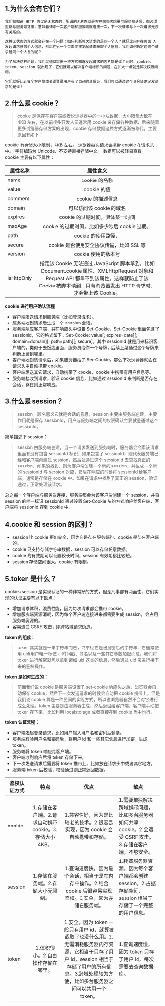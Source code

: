 ## 1.为什么会有它们？

    我们都知道 HTTP 协议是无状态的，所谓的无状态就是客户端每次想要与服务端通信，都必须重新与服务端链接，意味着请求一次客户端和服务端就连接一次，下一次请求与上一次请求是没有关系的。

    这种无状态的方式就会存在一个问题：如何判断两次请求的是同一个人？就好比用户在页面 A 发起请求获取个人信息，然后在另一个页面同样发起请求获取个人信息，我们如何确定这俩个请求是同一个人发的呢？

    为了解决这种问题，我们就迫切需要一种方式知道发起请求的客户端是谁？此时，cookie、token、session 就出现了，它们就可以解决客户端标识的问题，在扩大一点就是解决权限问题。

    它们就好比让每个客户端或者说登录用户有了自己的身份证，我们可以通过这个身份证确定发请求的是谁！

## 2.什么是 cookie？

> cookie 是保存在客户端或者说浏览器中的一小块数据，大小限制大致在 4KB 左右，在以前很多开发人员通常用 cookie 来存储各种数据，后来随着更多浏览器存储方案的出现，cookie 存储数据这种方式逐渐被取代，主要原因有如下：

cookie 有存储大小限制，4KB 左右。
浏览器每次请求会携带 cookie 在请求头中。
字符编码为 Unicode，不支持直接存储中文。
数据可以被轻易查看。
cookie 主要有以下属性：

属性名称 | 属性含义
---|:--:
name |	cookie 的名称
value | cookie 的值
comment	| cookie 的描述信息
domain | 可以访问该 cookie 的域名
expires |	cookie 的过期时间，具体某一时间
maxAge |	cookie 的过期时间，比如多少秒后 cookie 过期。
path |	cookie 的使用路径，
secure |	cookie 是否使用安全协议传输，比如 SSL 等
version |	cookie 使用的版本号
isHttpOnly |	指定该 Cookie 无法通过 JavaScript 脚本拿到，比如 Document.cookie 属性、XMLHttpRequest 对象和 Request API 都拿不到该属性。这样就防止了该 Cookie 被脚本读到，只有浏览器发出 HTTP 请求时，才会带上该 Cookie。

**cookie 进行用户确认流程**
- 客户端发送请求到服务端（比如登录请求）。
- 服务端收到请求后生成一个 session 会话。
- 服务端响应客户端，并在响应头中设置 Set-Cookie。Set-Cookie 里面包含了 sessionId，它的格式如下：Set-Cookie: value[; expires=date][; domain=domain][; path=path][; secure]。其中 sessionId 就是用来标识客户端的，类似于去饭店里面，服务员给你一个号牌，后续上菜通过这个号牌来判断上菜到哪里。
- 客户端收到该请求后，如果服务器给了 Set-Cookie，那么下次浏览器就会在请求头中自动携带 cookie。
- 客户端发送其它请求，自动携带了 cookie，cookie 中携带有用户信息等。
- 服务端接收到请求，验证 cookie 信息，比如通过 sessionId 来判断是否存在会话，存在则正常响应。

## 3.什么是 session？

> session。顾名思义它就是会话的意思，session 主要由服务端创建，主要作用就是保存 sessionId，用户与服务端之间的权限确认主要就是通过这个 sessionId。

简单描述下 session：

>session 由服务端创建，当一个请求发送到服务端时，服务器会检索该请求里面有没有包含 sessionId 标识，如果包含了 sessionId，则代表服务端已经和客户端创建过 session，然后就通过这个 sessionId 去查找真正的 session，如果没找到，则为客户端创建一个新的 session，并生成一个新的 sessionId 与 session 对应，然后在响应的时候将 sessionId 给客户端，通常是存储在 cookie 中。如果在请求中找到了真正的 session，验证通过，正常处理该请求。

总之每一个客户端与服务端连接，服务端都会为该客户端创建一个 session，并将 session 的唯一标识 sessionId 通过设置 Set-Cookie 头的方式响应给客户端，客户端将 sessionId 存到 cookie 中。

## 4.cookie 和 session 的区别？
- session 比 cookie 更加安全，因为它是存在服务端的，cookie 是存在客户端的。
- cookie 只支持存储字符串数据，session 可以存储任意数据。
- cookie 的有效期可以设置较长时间，session 有效期都比较短。
- session 存储空间很大，cookie 有限制。

## 5.token 是什么？

cookie+session 是实现认证的一种非常好的方式，但是凡事都有两面性，它们实现的认证主要有以下缺点：

- 增加请求体积，浪费性能，因为每次请求都会携带 cookie。
- 增加服务端资源消耗，因为每个客户端连接进来都需要生成 session，会占用服务端资源的。
- 容易遭受 CSRF 攻击，即跨站域请求伪造。

**token 的组成：**
> token 其实就是一串字符串而已，只不过它是被加密后的字符串，它通常使用 uid(用户唯一标识)、时间戳、签名以及一些其它参数加密而成。我们将 token 进行解密就可以拿到诸如 uid 这类的信息，然后通过 uid 来进行接下来的鉴权操作。

**token 是如何生成的：**
> 前面我们说 cookie 是服务端设置了 set-cookie 响应头之后，浏览器会自动保存 cookie，然后下一次发送请求的时候会自动把 cookie 携带上。但是我们说 cookie 算是一种民间的实现方式，所以说浏览器自然不会对它进行成么处理。token 主要是由服务器生成，然后返回给客户端，客户端手动把 token 存下来，比如利用 localstorage 或者直接存到 cookie 当中也行。

**token 认证流程：**
- 客户端发起登录请求，比如用户输入用户名和密码后登录。
- 服务端校验用户名和密码后，将用户 id 和一些其它信息进行加密，生成 token。
- 服务端将 token 响应给客户端。
- 客户端收到响应后将 token 存储下来。
- 下一次发送请求后需要将 token 携带上，比如放在请求头中或者其它地方。
- 服务端 token 后校验，校验通过则正常返回数据。

鉴权认证方式|	特点|	优点|	缺点
---|:--:|:--:|---
cookie|	1.存储在客户端。2.请求自动携带 cookie。3.存储大小 4KB。|	1.兼容性好，因为是比较老的技术。2.很容易实现，因为 cookie 会自动携带和存储。|	1.需要单独解决跨域携带问题，比如多台服务器如何共享 cookie。2.会遭受 CSRF 攻击。3.存储在客户端，不够安全。
session|	1.存储在服务端。2.存储大小无限制。|	1.查询速度快，因为是个会话，相当于是在内存中操作。2.结合 cookie 后很容易实现鉴权。3.安全，因为存储在服务端。|	1.耗费服务器资源，因为每个客户端都会创建 session。2.占据存储空间，session 相当于存储了一个完整的用户信息。
token|	1.体积很小。2.自由操作存储在哪里。	|1.安全，因为 token 一般只有用户 id，就算被截取了也没什么用。2.无需消耗服务器内存资源，它相当于只存了用户 id，session 相当于存储了用户的所有信息。3.跨域处理较为方便，比如多台服务器之间可以共用一个 token。	|1.查询速度慢，因为 token 只存了用户 id，每次需要去查询数据库。